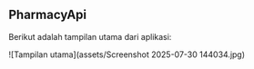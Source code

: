 ## PharmacyApi

Berikut adalah tampilan utama dari aplikasi:

![Tampilan utama](assets/Screenshot 2025-07-30 144034.jpg)

